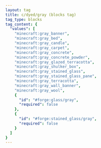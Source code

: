 ```yaml
---
layout: tag
title: c/dyed/gray (blocks tag)
tag_type: blocks
tag_content: {
  "values": [
    "minecraft:gray_banner",
    "minecraft:gray_bed",
    "minecraft:gray_candle",
    "minecraft:gray_carpet",
    "minecraft:gray_concrete",
    "minecraft:gray_concrete_powder",
    "minecraft:gray_glazed_terracotta",
    "minecraft:gray_shulker_box",
    "minecraft:gray_stained_glass",
    "minecraft:gray_stained_glass_pane",
    "minecraft:gray_terracotta",
    "minecraft:gray_wall_banner",
    "minecraft:gray_wool",
    {
      "id": "#forge:glass/gray",
      "required": false
    },
    {
      "id": "#forge:stained_glass/gray",
      "required": false
    }
  ]
}
---
```

